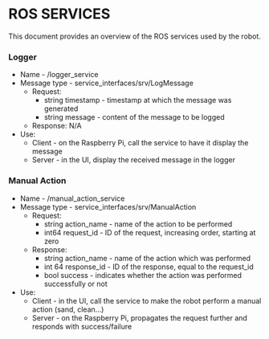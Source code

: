 # ROS SERVICES

This document provides an overview of the ROS services used by the robot.

### Logger
- Name - /logger_service
- Message type - service_interfaces/srv/LogMessage
    - Request:
        - string timestamp - timestamp at which the message was generated
        - string message - content of the message to be logged
    - Response: N/A
- Use:
    - Client - on the Raspberry Pi, call the service to have it display the message
    - Server - in the UI, display the received message in the logger

### Manual Action
- Name - /manual_action_service
- Message type - service_interfaces/srv/ManualAction
    - Request:
        - string action_name - name of the action to be performed
        - int64 request_id - ID of the request, increasing order, starting at zero
    - Response:
        - string action_name - name of the action which was performed
        - int 64 response_id - ID of the response, equal to the request_id
        - bool success - indicates whether the action was performed successfully or not
- Use:
    - Client - in the UI, call the service to make the robot perform a manual action (sand, clean...)
    - Server - on the Raspberry Pi, propagates the request further and responds with success/failure
